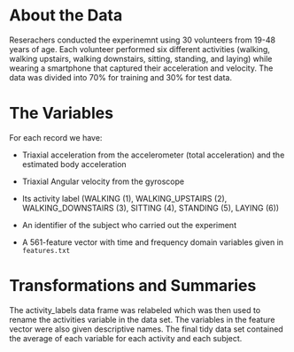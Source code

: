 # About the Data

Reserachers conducted the experinemnt using 30 volunteers from 19-48 years of age. Each volunteer performed six different activities (walking, walking upstairs, walking downstairs, sitting, standing, and laying) while wearing a smartphone that captured their acceleration and velocity. The data was divided into 70% for training and 30% for test data.  




# The Variables 
For each record we have: 


* Triaxial acceleration from the accelerometer (total acceleration) and the estimated body acceleration

* Triaxial Angular velocity from the gyroscope 

* Its activity label (WALKING (1), WALKING_UPSTAIRS (2), WALKING_DOWNSTAIRS (3), SITTING (4), STANDING (5), LAYING (6))

* An identifier of the subject who carried out the experiment

* A 561-feature vector with time and frequency domain variables given in `features.txt`


# Transformations and Summaries 

The activity_labels data frame was relabeled which was then used to rename the activities variable in the data set. The variables in the feature vector were also given descriptive names. The final tidy data set contained the average of each variable for each activity and each subject. 
